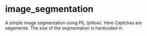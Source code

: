 # image_segmentation
A simple image segmentation using PIL (pillow). 
Here Captchas are segemente. The size of the segmentation is hardcoded in.
